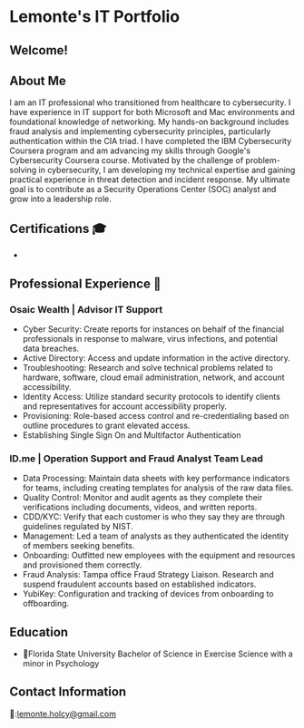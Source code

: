
<h1> Lemonte's IT Portfolio<a></a> </h1>

## Welcome! 


## About Me 
<p>I am an IT professional who transitioned from healthcare to cybersecurity. I have experience in IT support for both Microsoft and Mac environments and foundational knowledge of networking. My hands-on background includes fraud analysis and implementing cybersecurity principles, particularly authentication within the CIA triad. I have completed the IBM Cybersecurity Coursera program and am advancing my skills through Google's Cybersecurity Coursera course.
Motivated by the challenge of problem-solving in cybersecurity, I am developing my technical expertise and gaining practical experience in threat detection and incident response. My ultimate goal is to contribute as a Security Operations Center (SOC) analyst and grow into a leadership role.</p>


## Certifications 🎓
-


## Professional Experience 💼

### Osaic Wealth | Advisor IT Support
- Cyber Security: Create reports for instances on behalf of the financial professionals in response to malware, virus infections, and potential data breaches.
- Active Directory: Access and update information in the active directory.
- Troubleshooting: Research and solve technical problems related to hardware, software, cloud email administration, network, and account accessibility.
- Identity Access: Utilize standard security protocols to identify clients and representatives for account accessibility properly.
- Provisioning: Role-based access control and re-credentialing based on outline procedures to grant elevated access.
- Establishing Single Sign On and Multifactor Authentication



### ID.me | Operation Support and Fraud Analyst Team Lead
-	Data Processing: Maintain data sheets with key performance indicators for teams, including creating templates for analysis of the raw data files. 
-	Quality Control: Monitor and audit agents as they complete their verifications including documents, videos, and written reports. 
-	CDD/KYC: Verify that each customer is who they say they are through guidelines regulated by NIST. 
-	Management: Led a team of analysts as they authenticated the identity of members seeking benefits. 
-	Onboarding: Outfitted new employees with the equipment and resources and provisioned them correctly. 
-	Fraud Analysis: Tampa office Fraud Strategy Liaison. Research and suspend fraudulent accounts based on established indicators. 
-	YubiKey: Configuration and tracking of devices from onboarding to offboarding.



## Education 

- 🍢Florida State University Bachelor of Science in Exercise Science with a minor in Psychology


## Contact Information
📧:lemonte.holcy@gmail.com

